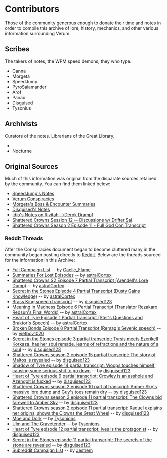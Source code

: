 # Contributors

Those of the community generous enough to donate their time and notes in order to compile this archive of lore, history, mechanics, and other various information surrounding Verum.

## Scribes
The takers of notes, the WPM speed demons, they who type.

* Canna
* Morgeta
* SpeedJump
* PyroSalamander
* Arof
* Panax
* Disguised
* Tysonius

## Archivists
Curators of the notes. Librarians of the Great Library.

* 
* Nocturne

## Original Sources

Much of this information was original from the disparate sources retained by the community. You can find them linked below:

* [SpeedJump's Notes](https://docs.google.com/document/d/1Ydbt5LxfSplOSBvMVzamLvh1BsguXlFV5c6MqnMNelA)
* [Verum Conspiracies](https://docs.google.com/document/d/1-epUNlEftVWONjnp5rg2xoPqLlRvsHS9DM5t8VYwzgY)
* [Morgeta's Boss & Encounter Summaries](https://docs.google.com/document/d/1IZ1jApY9nDMBD5yPV38H3JkKrP8G0JsQSJzGziArKvA)
* [Disguised's Notes](https://docs.google.com/document/d/1Dn_wQ75feiQDqrb6vyceaHjBZGhaOkiU620WfbvaLHg)
* [Idio's Notes on Rivitah-->Derok Drampf](https://docs.google.com/document/d/1Hxpg5dBHQWF-8hL_5HUgaj3EYeN8Dby4IgEPL9zFQqo)
* [Shattered Crowns Session 12 -- Discussions w/ Drifter Sai](https://docs.google.com/document/d/1_tLVxJfyZgKFFjXh8edNAOcYAFAyX9Wy0VyyMjjxjto)
* [Shattered Crowns Season 2 Episode 11 - Full God Con Transcript](https://docs.google.com/document/d/1ni-YAl-S-n31FqpZZZ7hLBP9X7PWKghLieG6TcECoIE)

### Reddit Threads

After the Conspiracies document began to become cluttered many in the community began posting directly to [Reddit](https://reddit.com/r/cadum). Below are the threads sourced for the information in this Archive:

* [Full Campaign List](https://reddit.com/r/cadum/comments/hmvvt2/full_campaign_list/) -- by [Gaelic_Flame](https://old.reddit.com/user/Gaelic_Flame)
* [Summaries For Lost Episodes](https://www.reddit.com/r/cadum/comments/hpj1k9/summaries_and_sources_for_lost_episodes_and/) -- by [astralCortex](https://www.reddit.com/user/astralCortex/)
* [Shattered Crowns S2 Episode 7 Partial Transcript (Arendell's Lore Dump)](https://redd.it/huj9yr) -- by [astralCortex](https://reddit.com/user/astralCortex)
* [Secret in the Stones Episode 4 Partial Transcript (Dusty Gains Knowledge)](https://redd.it/i7nj82) -- by [astralCortex](https://reddit.com/user/astralCortex)
* [Brass King speech transcript](https://redd.it/i8w7js) -- by [disguised123](https://old.reddit.com/user/disguised123)
* [Meaning in Madness Episode 6 Partial Transcript (Translator Rezakaro Redsun's Final Words)](https://redd.it/iirgs9) -- by [astralCortex](https://reddit.com/user/astralCortex)
* [Heart of Tyre Episode 1 Partial Transcript (Ster's Questions and Braktor's Speech)](https://redd.it/hqz50m) -- by [astralCortex](https://reddit.com/user/astralCortex)
* [Broken Bonds Episode 8 Partial Transcript (Remag's Sevenic speech)](https://redd.it/iwbroh) -- by [vietboy1020](https://reddit.com/user/vietboy1020)
* [Secret in the Stones episode 3 partial transcript: Tyrsis meets Ezerikell Korkaza, has her soul remade, learns of refractions and the nature of a soul](https://redd.it/izczuw) -- by [disguised123](https://reddit.com/user/disguised123)
* [Shattered Crowns season 2 episode 15 partial transcript: The story of Maltos is revealed](https://redd.it/j17api) -- by [disguised123](https://reddit.com/user/disguised123)
* [Shadow of Tyre episode 14 partial transcript: Woops touches himself, causing some serious shit to go down](https://redd.it/j4s8og) -- by [disguised123](https://reddit.com/user/disguised123)
* [Heart of Tyre episode 9 partial transcript: Crowley is an asshole and Azengolt is fucked](https://redd.it/j93fbz) -- by [disguised123](https://reddit.com/user/disguised123)
* [Shattered Crowns season 2 episode 10 partial transcript: Amber Sky's massive lore dump and Guy's toes remain dry](https://redd.it/ja7j1e) -- by [disguised123](https://reddit.com/user/disguised123)
* [Shattered Crowns season 2 episode 11 partial transcript: The Clowns bid farewell to Amber Sky](https://redd.it/ja7yxi) -- by [disguised123](https://old.reddit.com/user/disguised123)
* [Shattered Crowns season 2 episode 11 partial transcript: Raquel explains her origins, shows the Clowns the Great Wheel](https://redd.it/j4apdb) -- by [disguised123](https://reddit.com/user/disguised123)
* [Moe and Dork](https://redd.it/jax9oq) -- by [Tysonions](https://reddit.com/user/Tysonions)
* [Ulm and The Gravetender](https://redd.it/jazif9) -- by [Tysonions](https://reddit.com/user/Tysonions)
* [Heart of Tyre episode 12 partial transcript: Ives is the protagonist](https://redd.it/jc65ib) -- by [disguised123](https://old.reddit.com/user/disguised123)
* [Secret in the Stones episode 11 partial transcript: The secrets of the stone are revealed](https://redd.it/jefie8) -- by [disguised123](https://old.reddit.com/user/disguised123)
* [Subreddit Campaign List](https://www.reddit.com/r/cadum/wiki/campaigns) -- by [Jestrem](https://www.reddit.com/user/Jestrem/)
